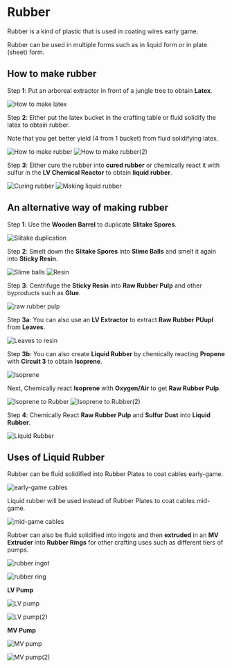 # Rubber

Rubber is a kind of plastic that is used in coating wires early game.

Rubber can be used in multiple forms such as in liquid form or in plate (sheet) form.

## How to make rubber

Step **1**: Put an arboreal extractor in front of a jungle tree to obtain **Latex**.

![How to make latex](Images1/obtaining_latex.png)

Step **2**: Either put the latex bucket in the crafting table or fluid solidify the latex to obtain rubber.

Note that you get better yield (4 from 1 bucket) from fluid solidifying latex.

![How to make rubber](Images1/rubber_3.png)
![How to make rubber(2)](Images1/fluid_solidifier_raw_rubber.png)

Step **3**: Either cure the rubber into **cured rubber** or chemically react it with sulfur in the **LV Chemical Reactor** to obtain **liquid rubber**.

![Curing rubber](Images1/_create_kjs_8siwa1enrfybsexsgztxynx9.png)
![Making liquid rubber](Images1/chemical_reactor_latex_rubber.png)

## An alternative way of making rubber

Step **1**: Use the **Wooden Barrel** to duplicate **Slitake Spores**.

![Slitake duplication](Images1/large_barrel_slimeshroom_dupe.png)

Step **2**: Smelt down the **Slitake Spores** into **Slime Balls** and smelt it again into **Sticky Resin**.

![Slime balls](Images1/kjs_slime_ball.png)
![Resin](Images1/smelting_sticky_resin_from_slime.png)

Step **3**: Centrifuge the **Sticky Resin** into **Raw Rubber Pulp** and other byproducts such as **Glue**.

![raw rubber pulp](Images1/centrifuge_sticky_resin_separation.png)

Step **3a**: You can also use an **LV Extractor** to extract **Raw Rubber PUupl** from **Leaves**.

![Leaves to resin](Images1/extractor_raw_rubber_from_leaves.png)

Step **3b**: You can also create **Liquid Rubber** by chemically reacting **Propene** with **Circuit 3** to obtain **Isoprene**.

![Isoprene](Images1/chemical_reactor_isoprene_from_methane.png)

Next, Chemically react **Isoprene** with **Oxygen/Air** to get **Raw Rubber Pulp**.

![Isoprene to Rubber](Images1/chemical_reactor_raw_rubber_from_air.png)
![Isoprene to Rubber(2)](Images1/chemical_reactor_raw_rubber_from_oxygen.png)

Step **4**: Chemically React **Raw Rubber Pulp** and **Sulfur Dust** into **Liquid Rubber**.

![Liquid Rubber](Images1/chemical_reactor_rubber.png)

## Uses of Liquid Rubber

Rubber can be fluid solidified into Rubber Plates to coat cables early-game.

![early-game cables](Images1/shapeless_tin_cable_1.png)

Liquid rubber will be used instead of Rubber Plates to coat cables mid-game.

![mid-game cables](Images1/assembler_cover_silver_wire_gt_single_rubber.png)

Rubber can also be fluid solidified into ingots and then **extruded** in an **MV Extruder** into **Rubber Rings** for other crafting uses such as different tiers of pumps.

![rubber ingot](Images1/fluid_solidifier_solidify_rubber_to_ingot.png)

![rubber ring](Images1/extruder_extrude_rubber_ingot_to_ring.png)

**LV Pump**

![LV pump](Images1/assembler_electric_pump_lv_rubber.png)

![LV pump(2)](Images1/shaped_electric_pump_lv_rubber.png)

**MV Pump**

![MV pump](Images1/assembler_electric_pump_mv_rubber.png)

![MV pump(2)](Images1/shaped_electric_pump_mv_rubber.png)
